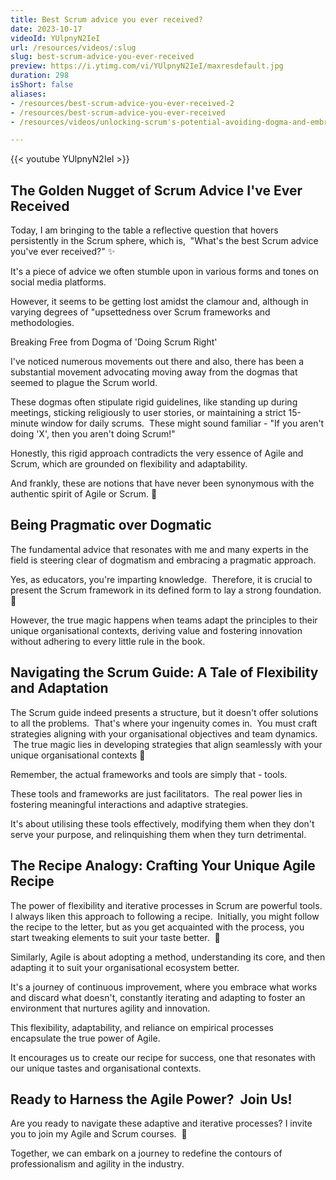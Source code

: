 ```yaml
---
title: Best Scrum advice you ever received?
date: 2023-10-17
videoId: YUlpnyN2IeI
url: /resources/videos/:slug
slug: best-scrum-advice-you-ever-received
preview: https://i.ytimg.com/vi/YUlpnyN2IeI/maxresdefault.jpg
duration: 298
isShort: false
aliases:
- /resources/best-scrum-advice-you-ever-received-2
- /resources/best-scrum-advice-you-ever-received
- /resources/videos/unlocking-scrum's-potential-avoiding-dogma-and-embracing-flexibility

---
```


{{< youtube YUlpnyN2IeI >}}

## The Golden Nugget of Scrum Advice I've Ever Received

Today, I am bringing to the table a reflective question that hovers persistently in the Scrum sphere, which is,  "What's the best Scrum advice you've ever received?" ✨

It's a piece of advice we often stumble upon in various forms and tones on social media platforms.

However, it seems to be getting lost amidst the clamour and, although in varying degrees of "upsettedness over Scrum frameworks and methodologies.

Breaking Free from Dogma of 'Doing Scrum Right'

I've noticed numerous movements out there and also, there has been a substantial movement advocating moving away from the dogmas that seemed to plague the Scrum world.  

These dogmas often stipulate rigid guidelines, like standing up during meetings, sticking religiously to user stories, or maintaining a strict 15-minute window for daily scrums.  These might sound familiar - "If you aren't doing 'X', then you aren't doing Scrum!"

Honestly, this rigid approach contradicts the very essence of Agile and Scrum, which are grounded on flexibility and adaptability.

And frankly, these are notions that have never been synonymous with the authentic spirit of Agile or Scrum. 🎯

## Being Pragmatic over Dogmatic

The fundamental advice that resonates with me and many experts in the field is steering clear of dogmatism and embracing a pragmatic approach.

Yes, as educators, you're imparting knowledge.  Therefore, it is crucial to present the Scrum framework in its defined form to lay a strong foundation. 🎯

However, the true magic happens when teams adapt the principles to their unique organisational contexts, deriving value and fostering innovation without adhering to every little rule in the book.

## Navigating the Scrum Guide: A Tale of Flexibility and Adaptation

The Scrum guide indeed presents a structure, but it doesn't offer solutions to all the problems.  That's where your ingenuity comes in.  You must craft strategies aligning with your organisational objectives and team dynamics.  The true magic lies in developing strategies that align seamlessly with your unique organisational contexts 🌱

Remember, the actual frameworks and tools are simply that - tools.

These tools and frameworks are just facilitators.  The real power lies in fostering meaningful interactions and adaptive strategies.

It's about utilising these tools effectively, modifying them when they don't serve your purpose, and relinquishing them when they turn detrimental.

## The Recipe Analogy: Crafting Your Unique Agile Recipe

The power of flexibility and iterative processes in Scrum are powerful tools.  I always liken this approach to following a recipe.  Initially, you might follow the recipe to the letter, but as you get acquainted with the process, you start tweaking elements to suit your taste better.  🌱

Similarly, Agile is about adopting a method, understanding its core, and then adapting it to suit your organisational ecosystem better.

It's a journey of continuous improvement, where you embrace what works and discard what doesn't, constantly iterating and adapting to foster an environment that nurtures agility and innovation.

This flexibility, adaptability, and reliance on empirical processes encapsulate the true power of Agile.

It encourages us to create our recipe for success, one that resonates with our unique tastes and organisational contexts.

## Ready to Harness the Agile Power?  Join Us!

Are you ready to navigate these adaptive and iterative processes? I invite you to join my Agile and Scrum courses.  🚀

Together, we can embark on a journey to redefine the contours of professionalism and agility in the industry.


